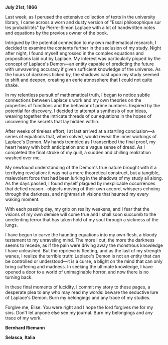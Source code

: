  **July 21st, 1866**

Last week, as I perused the extensive collection of texts in the university library, I came across a worn and dusty version of "Essai philosophique sur les probabilités" by Pierre-Simon Laplace with a lot of handwritten notes and equations by the previous owner of the book. 

Intrigued by the potential connection to my own mathematical research, I decided to examine the contents further in the seclusion of my study.  Night after night, I found myself engrossed in the complex equations and propositions laid out by Laplace. My interest was particularly piqued by the concept of Laplace's Demon—an entity capable of predicting the future with unwavering accuracy if given sufficient knowledge of the universe. As the hours of darkness ticked by, the shadows cast upon my study seemed to shift and deepen, creating an eerie atmosphere that I could not quite shake. 

 In my relentless pursuit of mathematical truth, I began to notice subtle connections between Laplace's work and my own theories on the properties of functions and the behavior of prime numbers. Inspired by the potential for discovery, I decided to attempt a synthesis of our ideas, weaving together the intricate threads of our equations in the hopes of uncovering the secrets that lay hidden within. 

 After weeks of tireless effort, I at last arrived at a startling conclusion—a series of equations that, when solved, would reveal the inner workings of Laplace's Demon. My hands trembled as I transcribed the final proof, my heart heavy with both anticipation and a vague sense of dread.  As I completed the final stroke of my quill, a sudden and chilling realization washed over me. 

My newfound understanding of the Demon's true nature brought with it a terrifying revelation: it was not a mere theoretical construct, but a tangible, malevolent force that had been lurking in the shadows of my study all along.  As the days passed, I found myself plagued by inexplicable occurrences that defied reason—objects moving of their own accord, whispers echoing through the darkness, and nightmarish visions that haunted my every waking moment. 

 With each passing day, my grip on reality weakens, and I fear that the visions of my own demise will come true and I shall soon succumb to the unrelenting terror that has taken hold of my soul through a sickness of the lungs.

 I have begun to carve the haunting equations into my own flesh, a bloody testament to my unraveling mind. The more I cut, the more the darkness seems to recede, as if the pain were driving away the monstrous knowledge I have unleashed.  But the reprieve is fleeting, and as the last of my strength wanes, I realize the terrible truth: Laplace's Demon is not an entity that can be controlled or understood—it is a curse, a blight on the mind that can only bring suffering and madness. In seeking the ultimate knowledge, I have opened a door to a world of unimaginable horror, and now there is no turning back. 

 In these final moments of lucidity, I commit my story to these pages, a desperate plea to any who may read my words: beware the seductive lure of Laplace's Demon. Burn my belongings and any trace of my studies. 

Forgive me, Elise. You were right and I hope the lord forgives me for my sins. Don't let anyone else see my journal. Burn my belongings and any trace of my work. 

**Bernhard Riemann** 

**Selasca**, **Italia**